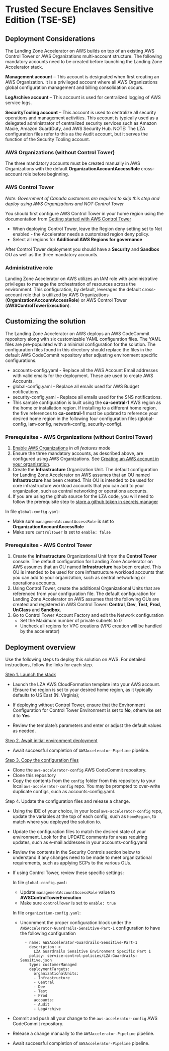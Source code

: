 # Trusted Secure Enclaves Sensitive Edition (TSE-SE)

## Deployment Considerations

The Landing Zone Accelerator on AWS builds on top of an existing AWS Control Tower or AWS Organizations multi-account structure. The following mandatory accounts need to be created before launching the Landing Zone Accelerator stack.

**Management account** – This account is designated when first creating an AWS Organization. It is a privileged account where all AWS Organizations global configuration management and billing consolidation occurs.

**LogArchive account** – This account is used for centralized logging of AWS service logs.

**SecurityTooling account** – This account is used to centralize all security operations and management activities. This account is typically used as a delegated administrator of centralized security services such as Amazon Macie, Amazon GuardDuty, and AWS Security Hub. NOTE: The LZA configuration files refer to this as the Audit account, but it serves the function of the Security Tooling account.

### AWS Organizations (without Control Tower)
The three mandatory accounts must be created manually in AWS Organizations with the default **OrganizationAccountAccessRole** cross-account role before beginning.

### AWS Control Tower
_Note: Government of Canada customers are required to skip this step and deploy using AWS Organizations and NOT Control Tower_

You should first configure AWS Control Tower in your home region using the documentation from [Getting started with AWS Control Tower](https://docs.aws.amazon.com/controltower/latest/userguide/getting-started-with-control-tower.html)
- When deploying Control Tower, leave the Region deny setting set to Not enabled - the Accelerator needs a customized region deny policy.
- Select all regions for **Additional AWS Regions for governance**

After Control Tower deployment you should have a **Security** and **Sandbox** OU as well as the three mandatory accounts.

### Administrative role

Landing Zone Accelerator on AWS utilizes an IAM role with administrative privileges to manage the orchestration of resources across the environment. This configuration, by default, leverages the default cross-account role that is utilized by AWS Organizations (**OrganizationAccountAccessRole**) or AWS Control Tower (**AWSControlTowerExecution**).

## Customizing the solution

The Landing Zone Accelerator on AWS deploys an AWS CodeCommit repository along with six customizable YAML configuration files. The YAML files are pre-populated with a minimal configuration for the solution. The configuration files found in this directory should replace the files in the default AWS CodeCommit repository after adjusting environment specific configurations.

- accounts-config.yaml - Replace all the AWS Account Email addresses with valid emails for the deployment. These are used to create AWS Accounts.
- global-config.yaml - Replace all emails used for AWS Budget notifications.
- security-config.yaml - Replace all emails used for the SNS notifications.
- This sample configuration is built using the **ca-central-1** AWS region as the home or installation region. If installing to a different home region, the five references to **ca-central-1** must be updated to reference your desired home region in the following four configuration files (global-config, iam-config, network-config, security-config).

### Prerequisites - AWS Organizations (without Control Tower)

1. [Enable AWS Organizations](https://docs.aws.amazon.com/organizations/latest/userguide/orgs_manage_org_create.html) in _all features_ mode
2. Ensure the three mandatory accounts, as described above, are configured using AWS Organizations. See [Creating an AWS account in your organization](https://docs.aws.amazon.com/organizations/latest/userguide/orgs_manage_accounts_create.html).
3. Create the **Infrastructure** Organization Unit. The default configuration for Landing Zone Accelerator on AWS assumes that an OU named **Infrastructure** has been created. This OU is intended to be used for core infrastructure workload accounts that you can add to your organization, such as central networking or operations accounts.
4. If you are using the github source for the LZA code, you will need to follow the prerequisite step to [store a github token in secrets manager](https://docs.aws.amazon.com/solutions/latest/landing-zone-accelerator-on-aws/prerequisites.html#create-a-github-personal-access-token-and-store-in-secrets-manager)

In file `global-config.yaml`:
- Make sure `managementAccountAccessRole` is set to **OrganizationAccountAccessRole**
- Make sure `controlTower` is set to `enable: false`

### Prerequisites - AWS Control Tower

1. Create the **Infrastructure** Organizational Unit from the **Control Tower** console. The default configuration for Landing Zone Accelerator on AWS assumes that an OU named **Infrastructure** has been created. This OU is intended to be used for core infrastructure workload accounts that you can add to your organization, such as central networking or operations accounts.
2. Using Control Tower, create the additional Organizational Units that are referenced from your configuration file. The default configuration for Landing Zone Accelerator on AWS assumes that the following OUs are created and registered in AWS Control Tower: **Central**, **Dev**, **Test**, **Prod**, **UnClass** and **Sandbox**.
3. Go to Control Tower Account Factory and edit the Network configuration
    - Set the Maximum number of private subnets to 0
    - Uncheck all regions for VPC creations (VPC creation will be handled by the accelerator)


## Deployment overview

Use the following steps to deploy this solution on AWS. For detailed instructions, follow the links for each step.

[Step 1. Launch the stack](https://docs.aws.amazon.com/solutions/latest/landing-zone-accelerator-on-aws/step-1.-launch-the-stack.html)

- Launch the LZA AWS CloudFormation template into your AWS account. (Ensure the region is set to your desired home region, as it typically defaults to US East (N. Virginia);
- If deploying without Control Tower, ensure that the Environment Configuration for Control Tower Environment is set to **No**, otherwise set it to **Yes**

- Review the template’s parameters and enter or adjust the default values as needed.

[Step 2. Await initial environment deployment](https://docs.aws.amazon.com/solutions/latest/landing-zone-accelerator-on-aws/step-2.-await-initial-environment-deployment.html)

- Await successful completion of `AWSAccelerator-Pipeline` pipeline.

[Step 3. Copy the configuration files](https://docs.aws.amazon.com/solutions/latest/landing-zone-accelerator-on-aws/step-3.-update-the-configuration-files.html)
- Clone the `aws-accelerator-config` AWS CodeCommit repository.
- Clone this repository
- Copy the contents from the `config` folder from this repository to your local `aws-accelerator-config` repo. You may be prompted to over-write duplicate configs, such as accounts-config.yaml.

Step 4. Update the configuration files and release a change.

- Using the IDE of your choice, in your local `aws-accelerator-config` repo, update the variables at the top of each config, such as `homeRegion`, to match where you deployed the solution to.
- Update the configuration files to match the desired state of your environment. Look for the UPDATE comments for areas requiring updates, such as e-mail addresses in your accounts-config.yaml
- Review the contents in the Security Controls section below to understand if any changes need to be made to meet organizational requirements, such as applying SCPs to the various OUs.
- If using Control Tower, review these specific settings:

    In file `global-config.yaml`:
    - Update `managementAccountAccessRole` value to **AWSControlTowerExecution**
    - Make sure `controlTower` is set to `enable: true`

    In file `organization-config.yaml`:
    - Uncomment the proper configuration block under the `AWSAccelerator-Guardrails-Sensitive-Part-1` configuration to have the following configuration

      ```
        - name: AWSAccelerator-Guardrails-Sensitive-Part-1
          description: >
            LZA Guardrails Sensitive Environment Specific Part 1
          policy: service-control-policies/LZA-Guardrails-Sensitive.json
          type: customerManaged
          deploymentTargets:
            organizationalUnits:
            - Infrastructure
            - Central
            - Dev
            - Test
            - Prod
            accounts:
            - Audit
            - LogArchive
      ```


- Commit and push all your change to the `aws-accelerator-config` AWS CodeCommit repository.
- Release a change manually to the `AWSAccelerator-Pipeline` pipeline.
- Await successful completion of `AWSAccelerator-Pipeline` pipeline.
